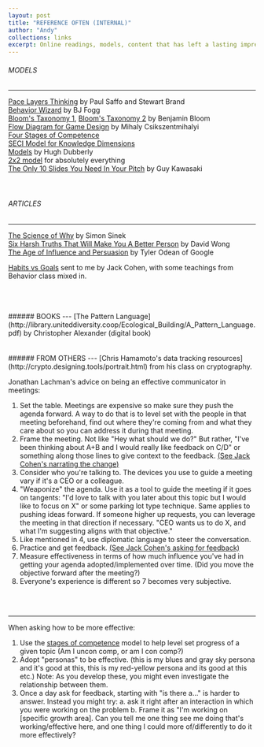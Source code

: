 ```yaml
---
layout: post
title: "REFERENCE OFTEN (INTERNAL)"
author: "Andy"
collections: links
excerpt: Online readings, models, content that has left a lasting impression on me, organized by the topic it covers.
---
```


###### MODELS
---

[Pace Layers Thinking](http://blog.longnow.org/02015/01/27/stewart-brand-pace-layers-thinking-at-the-interval/ "This model describes everything so well, but its application can be switched up to describe so many complex systems easily.") by Paul Saffo and Stewart Brand
<br>
[Behavior Wizard](http://www.behaviorwizard.org/wp/ "Behavior change is EVERYTHING. So is this website that visualizes it.") by BJ Fogg
<br>
[Bloom's Taxonomy 1](https://www.fractuslearning.com/blooms-taxonomy-verbs-free-chart/ "Used for prepping how polished or careful a project needs to be explains to get a desired outcome or level of retention."),
[Bloom's Taxonomy 2](https://upload.wikimedia.org/wikipedia/commons/2/24/Blooms_rose.svg)  by Benjamin Bloom
<br>
[Flow Diagram for Game Design](https://i.pinimg.com/originals/29/d1/3f/29d13f11f81e2bb61afdf51a414d4db6.jpg "Originally created for intrinsic motivation, this model has found a solid niche in the game design community for the optimal way to maintain attention and excitement. I've found it also works well for teaching or understanding a tough concept through interaction.") by  Mihaly Csikszentmihalyi
<br>
[Four Stages of Competence](https://en.wikipedia.org/wiki/Four_stages_of_competence)
<br>
[SECI Model for Knowledge Dimensions](https://en.wikipedia.org/wiki/SECI_model_of_knowledge_dimensions)
<br>
[Models](http://www.dubberly.com/models) by Hugh Dubberly
<br>
[2x2 model](https://medium.com/carbon-five/the-2x2-method-c7a5719d8e44) for absolutely everything
<br>
[The Only 10 Slides You Need In Your Pitch](https://guykawasaki.com/the-only-10-slides-you-need-in-your-pitch/) by Guy Kawasaki
<br>
<br>
<br>

###### ARTICLES
---

[The Science of Why](https://startwithwhy.com/commit/the-science-of-why/) by Simon Sinek
<br>
[Six Harsh Truths That Will Make You A Better Person](http://www.cracked.com/blog/6-harsh-truths-that-will-make-you-better-person/) by David Wong
<br>
[The Age of Influence and Persuasion](https://firstround.com/review/master-the-art-of-influence-persuasion-as-a-skill-and-habit/) by Tyler Odean of Google
<br>

[Habits vs Goals](https://fs.blog/2017/06/habits-vs-goals/) sent to me by Jack Cohen, with some teachings from Behavior class mixed in.



<br>
<br>
<br>
###### BOOKS
---
[The Pattern Language](http://library.uniteddiversity.coop/Ecological_Building/A_Pattern_Language.pdf) by Christopher Alexander (digital book)


<br>
<br>
<br>
###### FROM OTHERS
---
[Chris Hamamoto's data tracking resources](http://crypto.designing.tools/portrait.html) from his class on cryptography.
<!-- [Advice I received on how to ask for good feedback]({{ "/assets/Untitled.rtf" | absolute_url }}) from Jack Cohen of [Brain-Based Workplace](http://www.brainbasedworkplace.com/) -->


Jonathan Lachman's advice on being an effective communicator in meetings:
1. Set the table. Meetings are expensive so make sure they push the agenda forward. A way to do that is to level set with the people in that meeting beforehand, find out where they're coming from and what they care about so you can address it during that meeting.
2. Frame the meeting. Not like "Hey what should we do?"  But rather, "I've been thinking about A+B and I would really like feedback on C/D" or something along those lines to give context to the feedback. [(See Jack Cohen's narrating the change)]()
3. Consider who you're talking to. The devices you use to guide a meeting vary if it's a CEO or a colleague.
4. "Weaponize" the agenda. Use it as a tool to guide the meeting if it goes on tangents: "I'd love to talk with you later about this topic but I would like to focus on X" or some parking lot type technique. Same applies to pushing ideas forward. If someone higher up requests, you can leverage the meeting in that direction if necessary. "CEO wants us to do X, and what I'm suggesting aligns with that objective."
5. Like mentioned in 4, use diplomatic language to steer the conversation.
6. Practice and get feedback. [(See Jack Cohen's asking for feedback)]()
7. Measure effectiveness in terms of how much influence you've had in getting your agenda adopted/implemented over time. (Did you move the objective forward after the meeting?)
8. Everyone's experience is different so 7 becomes very subjective.


<br>
<br>

---
When asking how to be more effective:
1. Use the [stages of competence](https://en.wikipedia.org/wiki/Four_stages_of_competence) model to help level set progress of a given topic (Am I uncon comp, or am I con comp?)
2. Adopt "personas" to be effective. (this is my blues and gray sky persona and it's good at this, this is my red-yellow persona and its good at this etc.) Note: As you develop these, you might even investigate the relationship between them.
3. Once a day ask for feedback, starting with "is there a..."  is harder to answer. Instead you might try:
a. ask it right after an interaction in which you were working on the problem
b. Frame it as "I'm working on [specific growth area]. Can you tell me one thing see me doing that's working/effective here, and one thing I could more of/differently to do it more effectively?
